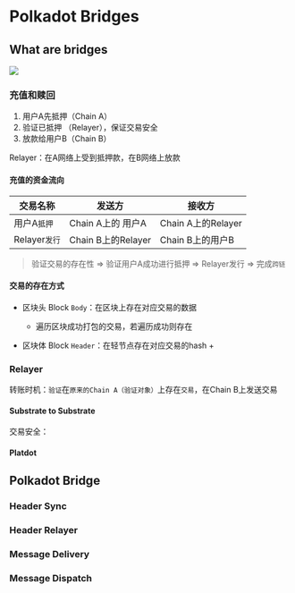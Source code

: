 # Polkadot Bridges

## What are bridges

![](https://cdn.jsdelivr.net/gh/RJman-self/resources@master/assets/1618995093149-1618995093145.png)

### 充值和赎回

1. 用户A先抵押（Chain A）
2. 验证已抵押  （Relayer），保证交易安全
3. 放款给用户B（Chain B）

Relayer：在A网络上受到抵押款，在B网络上放款

#### 充值的资金流向

| 交易名称      | 发送方             | 接收方             |
| ------------- | ------------------ | ------------------ |
| 用户A`抵押`   | Chain A上的 用户A  | Chain A上的Relayer |
| Relayer`发行` | Chain B上的Relayer | Chain B上的用户B   |

> 验证交易的存在性 => 验证用户A成功进行抵押 => Relayer发行 => 完成`跨链` 

#### 交易的存在方式

+ 区块头 Block `Body`：在区块上存在对应交易的数据
  + 遍历区块成功打包的交易，若遍历成功则存在

+ 区块体 Block `Header`：在轻节点存在对应交易的hash
  + 

### Relayer

转账时机：`验证`在`原来的Chain A（验证对象）`上存在`交易`，在Chain B上发送交易

#### Substrate  to Substrate

交易安全：

#### Platdot









## Polkadot Bridge

### Header Sync

### Header Relayer

### Message Delivery

### Message Dispatch

### 